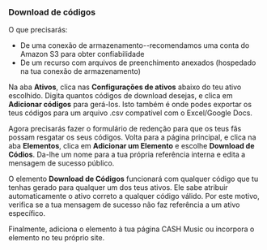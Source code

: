 ### Download de códigos

O que precisarás:

- De uma conexão de armazenamento--recomendamos uma conta do Amazon S3 para obter confiabilidade
- De um recurso com arquivos de preenchimento anexados (hospedado na tua conexão de armazenamento)

Na aba **Ativos**, clica nas **Configurações de ativos** abaixo do teu ativo escolhido. Digita quantos códigos de download desejas, e clica em **Adicionar códigos** para gerá-los. Isto também é onde podes exportar os teus códigos para um arquivo .csv compatível com o Excel/Google Docs.

Agora precisarás fazer o formulário de redenção para que os teus fãs possam resgatar os seus códigos. Volta para a página principal, e clica na aba **Elementos**, clica em **Adicionar um Elemento** e escolhe **Download de Códios**. Da-lhe um nome para a tua própria referência interna e edita a mensagem de sucesso público.

O elemento **Download de Códigos** funcionará com qualquer código que tu tenhas gerado para qualquer um dos teus ativos. Ele sabe atribuir automaticamente o ativo correto a qualquer código válido. Por este motivo, verifica se a tua mensagem de sucesso não faz referência a um ativo específico.

Finalmente, adiciona o elemento à tua página CASH Music ou incorpora o elemento no teu próprio site.
